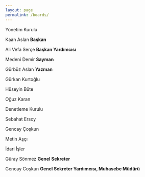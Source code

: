 ```yaml
---
layout: page
permalink: /boards/
---
```


<p class="h3-mktg mt-5">Yönetim Kurulu</p>

<p class="f3-mktg mb-2">
    Kaan Aslan <b>Başkan</b>
</p>

<p class="f3-mktg mb-2">
    Ali Vefa Serçe <b>Başkan Yardımcısı</b>
</p>
<p class="f3-mktg mb-2">
    Medeni Demir <b>Sayman</b>
</p>
<p class="f3-mktg mb-2">
    Gürbüz Aslan <b>Yazman</b>
</p>
<p class="f3-mktg mb-2">
    Gürkan Kurtoğlu
</p>
<p class="f3-mktg mb-2">
    Hüseyin Büte
</p>
<p class="f3-mktg mb-2">
    Oğuz Karan
</p>


<p class="h3-mktg">Denetleme Kurulu</p>
<p class="f3-mktg mb-2">
Sebahat Ersoy
</p>
<p class="f3-mktg mb-2">
Gencay Çoşkun
</p>
<p class="f3-mktg mb-2">
Metin Aşçı
</p>


<p class="h3-mktg">İdari İşler</p>
<p class="f3-mktg mb-2">

Güray Sönmez <b>Genel Sekreter</b>
</p>
<p class="f3-mktg mb-2">

Gencay Coşkun <b>Genel Sekreter Yardımcısı, Muhasebe Müdürü</b>
</p>